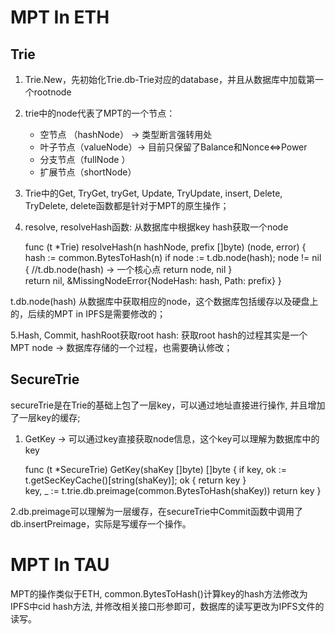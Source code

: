 # MPT In ETH

## Trie
1. Trie.New，先初始化Trie.db-Trie对应的database，并且从数据库中加载第一个rootnode

2. trie中的node代表了MPT的一个节点： 
	- 空节点  （hashNode） -> 类型断言强转用处
	- 叶子节点（valueNode）-> 目前只保留了Balance和Nonce<=>Power
	- 分支节点（fullNode ）
	- 扩展节点（shortNode）

3. Trie中的Get, TryGet, tryGet, Update, TryUpdate, insert, Delete, TryDelete, delete函数都是针对于MPT的原生操作；
		
4. resolve, resolveHash函数: 从数据库中根据key hash获取一个node
	
 	
	func (t *Trie) resolveHash(n hashNode, prefix []byte) (node, error) {
		hash := common.BytesToHash(n)
		if node := t.db.node(hash); node != nil {  //t.db.node(hash) -> 一个核心点
			return node, nil 
		}   
		return nil, &MissingNodeError{NodeHash: hash, Path: prefix}
	}
 
 t.db.node(hash) 从数据库中获取相应的node，这个数据库包括缓存以及硬盘上的，后续的MPT in IPFS是需要修改的；
 
5.Hash, Commit, hashRoot获取root hash: 获取root hash的过程其实是一个MPT node -> 数据库存储的一个过程，也需要确认修改；

## SecureTrie

secureTrie是在Trie的基础上包了一层key，可以通过地址直接进行操作, 并且增加了一层key的缓存;


1. GetKey -> 可以通过key直接获取node信息，这个key可以理解为数据库中的key
	
    
	func (t *SecureTrie) GetKey(shaKey []byte) []byte {
   		if key, ok := t.getSecKeyCache()[string(shaKey)]; ok {
       		return key 
   		}   
   		key, _ := t.trie.db.preimage(common.BytesToHash(shaKey))
   	 	return key 
	}


2.db.preimage可以理解为一层缓存，在secureTrie中Commit函数中调用了db.insertPreimage，实际是写缓存一个操作。


# MPT In TAU

MPT的操作类似于ETH, common.BytesToHash()计算key的hash方法修改为IPFS中cid hash方法, 并修改相关接口形参即可，数据库的读写更改为IPFS文件的读写。
